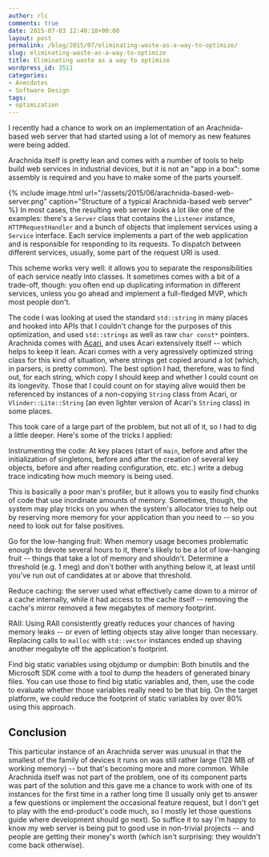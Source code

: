 ```yaml
---
author: rlc
comments: true
date: 2015-07-03 12:40:18+00:00
layout: post
permalink: /blog/2015/07/eliminating-waste-as-a-way-to-optimize/
slug: eliminating-waste-as-a-way-to-optimize
title: Eliminating waste as a way to optimize
wordpress_id: 3511
categories:
- Anecdotes
- Software Design
tags:
- optimization
---
```


I recently had a chance to work on an implementation of an Arachnida-based web server that had started using a lot of memory as new features were being added.

Arachnida itself is pretty lean and comes with a number of tools to help build web services in industrial devices, but it is not an "app in a box": some assembly is required and you have to make some of the parts yourself.
<!--more-->
{% include image.html url="/assets/2015/06/arachnida-based-web-server.png" caption="Structure of a typical Arachnida-based web server" %}
In most cases, the resulting web server looks a lot like one of the examples: there's a `Server` class that contains the `Listener` instance, `HTTPRequestHandler` and a bunch of objects that implement services using a `Service` interface. Each service implements a part of the web application and is responsible for responding to its requests. To dispatch between different services, usually, some part of the request URI is used.

This scheme works very well: it allows you to separate the responsibilities of each service neatly into classes. It sometimes comes with a bit of a trade-off, though: you often end up duplicating information in different services, unless you go ahead and implement a full-fledged MVP, which most people don't.

The code I was looking at used the standard `std::string` in many places and hooked into APIs that I couldn't change for the purposes of this optimization, and used `std::strings` as well as raw `char const*` pointers. Arachnida comes with [Acari](http://vlinder.ca/datasheet-acari2.pdf), and uses Acari extensively itself -- which helps to keep it lean. Acari comes with a very agressively optimized string class for this kind of situation, where strings get copied around a lot (which, in parsers, is pretty common). The best option I had, therefore, was to find out, for each string, which copy I should keep and whether I could count on its longevity. Those that I could count on for staying alive would then be referenced by instances of a non-copying `String` class from Acari, or `Vlinder::Lite::String` (an even lighter version of Acari's `String` class) in some places.

This took care of a large part of the problem, but not all of it, so I had to dig a little deeper. Here's some of the tricks I applied:




Instrumenting the code:
    At key places (start of `main`, before and after the initialization of singletons, before and after the creation of several key objects, before and after reading configuration, etc. etc.) write a debug trace indicating how much memory is being used.  

This is basically a poor man's profiler, but it allows you to easily find chunks of code that use inordinate amounts of memory. Sometimes, though, the system may play tricks on you when the system's allocator tries to help out by reserving more memory for your application than you need to -- so you need to look out for false positives.


Go for the low-hanging fruit:
    When memory usage becomes problematic enough to devote several hours to it, there's likely to be a lot of low-hanging fruit -- things that take a lot of memory and shouldn't. Determine a threshold (e.g. 1 meg) and don't bother with anything below it, at least until you've run out of candidates at or above that threshold.


Reduce caching:
    the server used what effectively came down to a mirror of a cache internally, while it had access to the cache itself -- removing the cache's mirror removed a few megabytes of memory footprint.  




RAII:
    Using RAII consistently greatly reduces your chances of having memory leaks -- or even of letting objects stay alive longer than necessary. Replacing calls to `malloc` with `std::vector` instances ended up shaving another megabyte off the application's footprint.


Find big static variables using objdump or dumpbin:
    Both binutils and the Microsoft SDK come with a tool to dump the headers of generated binary files. You can use those to find big static variables and, then, use the code to evaluate whether those variables really need to be that big. On the target platform, we could reduce the footprint of static variables by over 80% using this approach.





## Conclusion


This particular instance of an Arachnida server was unusual in that the smallest of the family of devices it runs on was still rather large (128 MB of working memory) -- but that's becoming more and more common. While Arachnida itself was not part of the problem, one of its component parts was part of the solution and this gave me a chance to work with one of its instances for the first time in a rather long time (I usually only get to answer a few questions or implement the occasional feature request, but I don't get to play with the end-product's code much, so I mostly let those questions guide where development should go next). So suffice it to say I'm happy to know my web server is being put to good use in non-trivial projects -- and people are getting their money's worth (which isn't surprising: they wouldn't come back otherwise).
